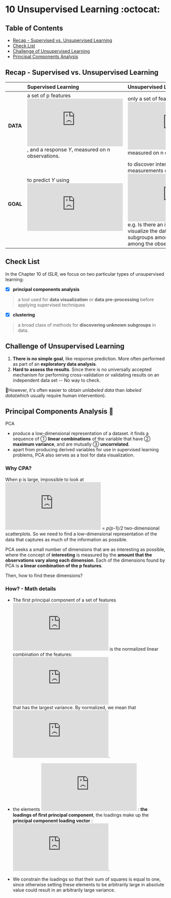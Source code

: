 # 10 Unsupervised Learning :octocat:


Table of Contents
------------------   
* <a href="#Recap"> Recap - Supervised vs. Unsupervised Learning</a>   
* <a href="#Check List"> Check List </a>  
* <a href="#Challenge"> Challenge of Unsupervised Learning</a>  
* <a href="#PCA"> Principal Components Analysis</a>

## <a id="Recap"/>Recap - Supervised vs. Unsupervised Learning

|            |    **Supervised Learning**  | **Unsupervised Learning**  |
|  :--------: | :---------------------------------- | :----------------------------------  |
| **DATA** |     a set of p features ![equation](https://latex.codecogs.com/svg.latex?%5Cinline%20%5Cdpi%7B100%7D%20%5Cfn_cm%20%5Csmall%20X_1%2C%20X_2%2C%20.%20.%20.%20%2C%20X_p), and a response *Y*, measured on n observations.  |  only a set of features ![equation](https://latex.codecogs.com/svg.latex?%5Cinline%20%5Cdpi%7B100%7D%20%5Cfn_cm%20%5Csmall%20X_1%2C%20X_2%2C%20.%20.%20.%20%2C%20X_p) measured on n observations.  |   
| **GOAL** |   to predict *Y* using ![equation](https://latex.codecogs.com/svg.latex?%5Cinline%20%5Cdpi%7B100%7D%20%5Cfn_cm%20%5Csmall%20X_1%2C%20X_2%2C%20.%20.%20.%20%2C%20X_p)   |    to discover interesting things about the measurements on ![equation](https://latex.codecogs.com/svg.latex?%5Cinline%20%5Cdpi%7B100%7D%20%5Cfn_cm%20%5Csmall%20X_1%2C%20X_2%2C%20.%20.%20.%20%2C%20X_p)  e.g. Is there an informative way to visualize the data? Canwe discover subgroups among the variables or among the observations?      |             


## <a id="Check List"/>Check List
In the Chapter 10 of *ISLR*, we focus on two particular types of unsupervised learning:   

- [x] **principal components analysis**    
> a tool used for **data visualization** or **data pre-processing** before applying supervised techniques

- [x] **clustering**  
> a broad class of methods for **discovering unknown subgroups** in data.

## <a id="Challenge"/>Challenge of Unsupervised Learning

1. **There is no simple goal**, like response prediction. More often performed as part of an **exploratory data analysis**.   
2. **Hard to assess the results**. Since there is no universally accepted mechanism for performing cross-validation or validating results on an independent data set -- No way to check.

:hear_no_evil:However, it's often easier to obtain *unlabeled data* than *labeled data*(which usually require human intervention).

## <a id="PCA"/>Principal Components Analysis :octopus:

PCA
*  produce a low-dimensional representation of a dataset. it finds a sequence of ① **linear combinations** of the variable that have ② **maximum variance**, and are mutually ③ **uncorrelated**.  
*  apart from producing derived variables for use in supervised learning  problems, PCA also serves as a tool for data visualization.

### Why CPA?
When p is large, impossible to look at ![equation](https://latex.codecogs.com/svg.latex?%5Cinline%20%5Cdpi%7B100%7D%20%5Cfn_cm%20%5Csmall%20%5Cbegin%7Bpmatrix%7D%20p%5C%5C%202%20%5Cend%7Bpmatrix%7D) = *p(p-1)/2* two-dimensional scatterplots. So we need to ﬁnd a low-dimensional representation of the data that captures as much of the information as possible.

PCA seeks a small number of dimensions that are as interesting as possible, where the concept of **interesting** is measured by the **amount that the observations vary along each dimension**. Each of the dimensions found by PCA is **a linear combination of the p features**.

Then, how to find these dimensions?

### How? - Math details

* The ﬁrst principal component of a set of features ![equation](https://latex.codecogs.com/svg.latex?%5Cinline%20%5Cdpi%7B100%7D%20%5Cfn_cm%20%5Csmall%20X_1%2C%20X_2%2C%20.%20.%20.%20%2C%20X_p) is the normalized linear combination of the features: ![equation](https://latex.codecogs.com/svg.latex?%5Cinline%20%5Cdpi%7B100%7D%20%5Cfn_cm%20%5Csmall%20Z1%20%3D%20%5Cphi%20_%7B11%7DX_1%20&plus;%20%5Cphi%20_%7B21%7DX_2%20&plus;%20...%20&plus;%20%5Cphi%20_%7Bp1%7DX_p)  
that has the largest variance. By normalized, we mean that  ![equation](https://latex.codecogs.com/svg.latex?%5Cinline%20%5Cdpi%7B100%7D%20%5Cfn_cm%20%5Csmall%20%5Csum_%7Bp%7D%5E%7Bj%3D1%7D%20%5Cphi%20_%7Bj1%7D%5E2%20%3D1).

*  the elements ![equation](https://latex.codecogs.com/svg.latex?%5Cinline%20%5Cdpi%7B100%7D%20%5Cfn_cm%20%5Csmall%20%5Cphi%20_%7B11%7D%2C%20...%20%2C%20%5Cphi%20_%7Bp1%7D) : **the loadings of ﬁrst principal component**, the loadings make up the **principal component loading vector** : ![equation](https://latex.codecogs.com/svg.latex?%5Cinline%20%5Cdpi%7B100%7D%20%5Cfn_cm%20%5Csmall%20%5Cphi%20_1%20%3D%28%5Cphi%20_%7B11%7D%2C%20%5Cphi%20_%7B21%7D%2C%20...%20%2C%20%5Cphi%20_%7Bp1%7D%29%5ET).

*  We constrain the loadings so that their sum of squares is equal to one, since otherwise setting these elements to be arbitrarily large in absolute value could result in an arbitrarily large variance.
